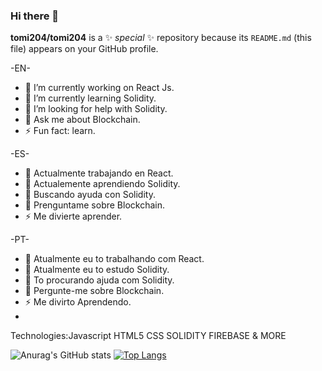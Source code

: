### Hi there 👋


**tomi204/tomi204** is a ✨ _special_ ✨ repository because its `README.md` (this file) appears on your GitHub profile.

 -EN-   
 
- 🔭 I’m currently working on React Js.
- 🌱 I’m currently learning Solidity.
- 🤔 I’m looking for help with Solidity.
- 💬 Ask me about Blockchain.
- ⚡ Fun fact: learn.

-ES- 
   
- 🔭 Actualmente trabajando en React.
- 🌱 Actualemente aprendiendo Solidity.
- 🤔 Buscando ayuda con Solidity.
- 💬 Prenguntame sobre Blockchain.
- ⚡ Me divierte aprender.

-PT-
- 🔭 Atualmente eu to trabalhando com React.
- 🌱 Atualmente eu to estudo Solidity.
- 🤔 To procurando ajuda com Solidity.
- 💬 Pergunte-me sobre Blockchain.
- ⚡ Me divirto Aprendendo.
- 


Technologies:Javascript HTML5 CSS SOLIDITY FIREBASE & MORE

![Anurag's GitHub stats](https://github-readme-stats.vercel.app/api?username=tomi204&show_icons=true&theme=dark&hide_border=false)
[![Top Langs](https://github-readme-stats.vercel.app/api/top-langs/?username=tomi204&layout=compact&theme=dark&hide_border=false)](https://github.com/anuraghazra/github-readme-stats)

